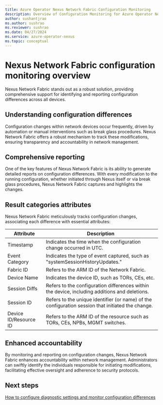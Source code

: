 ```yaml
---
title: Azure Operator Nexus Network Fabric Configuration Monitoring
description: Overview of Configuration Monitoring for Azure Operator Nexus.
author: sushantjrao
ms.author: sushrao
ms.reviewer: sushrao
ms.date: 04/27/2024
ms.service: azure-operator-nexus
ms.topic: conceptual
---
```


# Nexus Network Fabric configuration monitoring overview

Nexus Network Fabric stands out as a robust solution, providing comprehensive support for identifying and reporting configuration differences across all devices.

## Understanding configuration differences

Configuration changes within network devices occur frequently, driven by automation or manual interventions such as break glass procedures. Nexus Network Fabric offers a robust mechanism to track these modifications, ensuring transparency and accountability in network management.

## Comprehensive reporting

One of the key features of Nexus Network Fabric is its ability to generate detailed reports on configuration differences. With every modification to the running configuration, whether initiated through Nexus itself or via break glass procedures, Nexus Network Fabric captures and highlights the changes.

## Result categories attributes

Nexus Network Fabric meticulously tracks configuration changes, associating each difference with essential attributes:

| Attribute          | Description                                                                                       |
|--------------------|---------------------------------------------------------------------------------------------------|
| Timestamp          | Indicates the time when the configuration change occurred in UTC.                                 |
| Event Category     | Indicates the type of event captured, such as "systemSessionHistoryUpdates."                       |
| Fabric ID          | Refers to the ARM ID of the Network Fabric.                                                       |
| Device Name        | Indicates the device ID, such as TORs, CEs, etc.                                                  |
| Session Diffs      | Refers to the configuration differences within the device, including additions and deletions.      |
| Session ID         | Refers to the unique identifier (or name) of the configuration session that initiated the change.  |
| Device ID/Resource ID | Refers to the ARM ID of the resource such as TORs, CEs, NPBs, MGMT switches.                       |


## Enhanced accountability

By monitoring and reporting on configuration changes, Nexus Network Fabric enhances accountability within network management. Administrators can swiftly identify the individuals responsible for initiating modifications, facilitating effective oversight and adherence to security protocols.

## Next steps
[How to configure diagnostic settings and monitor configuration differences](howto-configure-diagnostic-settings-and-monitor-configuration-differences.md)
